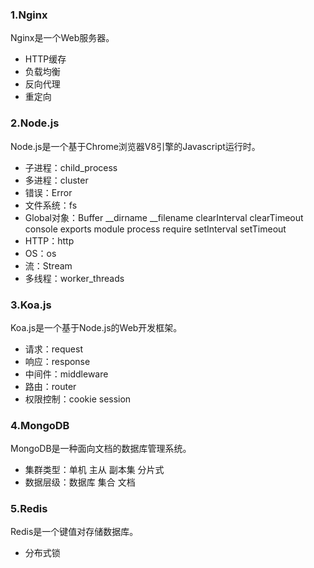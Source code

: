### 1.Nginx
Nginx是一个Web服务器。
- HTTP缓存
- 负载均衡
- 反向代理
- 重定向
### 2.Node.js
Node.js是一个基于Chrome浏览器V8引擎的Javascript运行时。
- 子进程：child_process
- 多进程：cluster
- 错误：Error
- 文件系统：fs
- Global对象：Buffer __dirname __filename clearInterval clearTimeout console exports module process require setInterval setTimeout
- HTTP：http
- OS：os
- 流：Stream
- 多线程：worker_threads
### 3.Koa.js
Koa.js是一个基于Node.js的Web开发框架。
- 请求：request
- 响应：response
- 中间件：middleware
- 路由：router
- 权限控制：cookie session
### 4.MongoDB
MongoDB是一种面向文档的数据库管理系统。
- 集群类型：单机 主从 副本集 分片式
- 数据层级：数据库 集合 文档
### 5.Redis
Redis是一个键值对存储数据库。
- 分布式锁